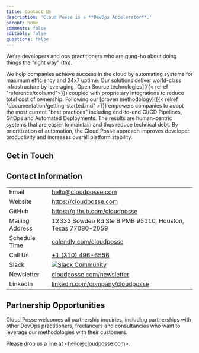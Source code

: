```yaml
---
title: Contact Us
description: 'Cloud Posse is a **DevOps Accelerator**.'
parent: home
comments: false
editable: false
questions: false
---
```


We're developers and ops practitioners who are gung-ho about doing things the "right way" (tm).

We help companies achieve success in the cloud by automating systems for maximum efficiency and 24x7 uptime. Our solutions deliver world-class infrastructure by leveraging [Open Source technologies]({{< relref "reference/tools.md">}}) coupled with proprietary integrations to reduce total cost of ownership. Following our [proven methodology]({{< relref "documentation/getting-started.md" >}}) empowers companies to adopt the most current "best practices" including end-to-end CI/CD Pipelines, GitOps and Automated Deployments. The results are human-centric systems that are easier to maintain and thus reduce technical debt. By prioritization of automation, the Cloud Posse approach improves developer productivity and increases overall platform stability.

## Get in Touch

<script charset="utf-8" type="text/javascript" src="//js.hsforms.net/forms/shell.js"></script>
<script>
  hbspt.forms.create({
  portalId: "2197148",
  formId: "656042cb-ca40-4e85-95a4-03857911865b"
});
</script>

## Contact Information

|                 |                                                                                            |
|:----------------|:-------------------------------------------------------------------------------------------|
| Email           | [hello@cloudposse.com](mailto:hello@cloudposse.com)                                        |
| Website         | <https://cloudposse.com>                                                                   |
| GitHub          | <https://github.com/cloudposse>                                                            |
| Mailing Address | 12333 Sowden Rd Ste B PMB 95110, Houston, Texas 77080-2059                                                |
| Schedule Time   | [calendly.com/cloudposse](https://calendly.com/cloudposse)                                 |
| Call Us         | [+1 (310) 496-6556](tel:+13104966556)                                                      |
| Slack           | [![Slack Community](https://slack.cloudposse.com/badge.svg)](https://slack.cloudposse.com) |
| Newsletter      | [cloudposse.com/newsletter](https://cloudposse.com/newsletter)                             |
| LinkedIn        | [linkedin.com/company/cloudposse](https://www.linkedin.com/company/cloudposse/)            |

## Partnership Opportunities

Cloud Posse welcomes all partnership inquiries, including partnerships with other DevOps practitioners, freelancers and consultancies who want to leverage our methodologies with their customers.

Please drop us a line at <[hello@cloudposse.com](mailto:hello@cloudposse.com)>.
